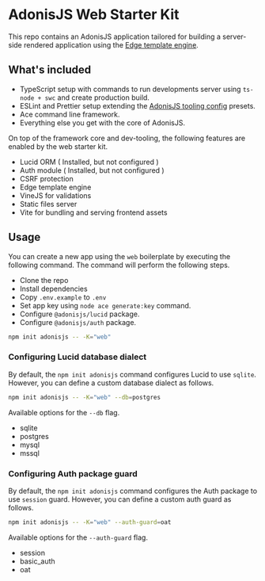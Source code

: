 # AdonisJS Web Starter Kit

This repo contains an AdonisJS application tailored for building a server-side rendered application using the [Edge template engine](https://edgejs.dev).

## What's included

- TypeScript setup with commands to run developments server using `ts-node + swc` and create production build.
- ESLint and Prettier setup extending the [AdonisJS tooling config](https://github.com/adonisjs/tooling-config) presets.
- Ace command line framework.
- Everything else you get with the core of AdonisJS.

On top of the framework core and dev-tooling, the following features are enabled by the web starter kit.

- Lucid ORM ( Installed, but not configured )
- Auth module ( Installed, but not configured )
- CSRF protection
- Edge template engine
- VineJS for validations
- Static files server
- Vite for bundling and serving frontend assets

## Usage

You can create a new app using the `web` boilerplate by executing the following command. The command will perform the following steps.

- Clone the repo
- Install dependencies
- Copy `.env.example` to `.env`
- Set app key using `node ace generate:key` command.
- Configure `@adonisjs/lucid` package.
- Configure `@adonisjs/auth` package.

```sh
npm init adonisjs -- -K="web"
```

### Configuring Lucid database dialect

By default, the `npm init adonisjs` command configures Lucid to use `sqlite`. However, you can define a custom database dialect as follows.

```sh
npm init adonisjs -- -K="web" --db=postgres
```

Available options for the `--db` flag.

- sqlite
- postgres
- mysql
- mssql

### Configuring Auth package guard

By default, the `npm init adonisjs` command configures the Auth package to use `session` guard. However, you can define a custom auth guard as follows.

```sh
npm init adonisjs -- -K="web" --auth-guard=oat
```

Available options for the `--auth-guard` flag.

- session
- basic_auth
- oat
